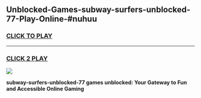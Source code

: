 
## Unblocked-Games-subway-surfers-unblocked-77-Play-Online-#nuhuu
<h3>
<a href="https://premium.freeplayer.one?title=subway-surfers-unblocked-77&ref=27F">CLICK TO PLAY</a></h3>
<hr>

<h3>
<a href="https://premium.freeplayer.one?title=subway-surfers-unblocked-77&ref=27F">CLICK 2 PLAY</a>
  
</h3>

<a href="https://premium.freeplayer.one?title=subway-surfers-unblocked-77&ref=27F"><img src="https://clearcache.store/games.png"></a>


**subway-surfers-unblocked-77 games unblocked: Your Gateway to Fun and Accessible Online Gaming**
